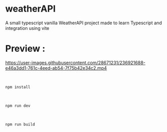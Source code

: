# weatherAPI
A small typescript vanilla WeatherAPI project made to learn Typescript and integration using vite

# Preview : 
https://user-images.githubusercontent.com/28671231/236921688-e46a3dd1-761c-4eed-ab54-7f75b42e34c2.mp4

<br />

```
npm install
```
<br />

```
npm run dev
```
<br />

```
npm run build
```

